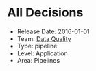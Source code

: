 # All Decisions
* Release Date: 2016-01-01
* Team: [Data Quality](../teams/data-quality.md)
* Type: pipeline
* Level: Application
* Area: Pipelines
